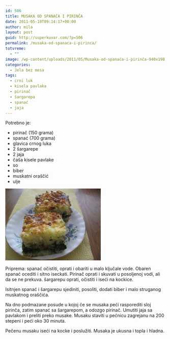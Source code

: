 ```yaml
---
id: 506
title: MUSAKA OD SPANAĆA I PIRINČA
date: 2011-05-10T09:14:17+00:00
author: mila
layout: post
guid: http://superkuvar.com/?p=506
permalink: /musaka-od-spanaca-i-pirinca/
totvreme:
  - ""
image: /wp-content/uploads/2011/05/Musaka-od-spanaća-i-pirinča-940x198.jpg
categories:
  - Jela bez mesa
tags:
  - crni luk
  - kisela pavlaka
  - pirinač
  - šargarepa
  - spanać
  - jaja
---
```

Potrebno je:

  * pirinač (150 grama)
  * spanać (700 grama)
  * glavica crnog luka
  * 2 šargarepe
  * 2 jaja
  * čaša kisele pavlake
  * so
  * biber
  * muskatni oraščić
  * ulje

<img class="alignnone size-medium wp-image-2856" title="Musaka od spanaća i pirinča" src="/wp-content/uploads/2011/05/Musaka-od-spana%C4%87a-i-pirin%C4%8Da-300x225.jpg" alt="" width="300" height="225" /> 

Priprema: spanać očistiti, oprati i obariti u malo ključale vode. Obaren spanać ocediti i sitno iseckati. Pirinač oprati i skuvati u posoljenoj vodi, ali da se ne prekuva. šargarepu oprati, očistiti i iseći na kockice.

Isitnjen spanać i šargarepu sjediniti, posoliti, dodati biber i malo struganog muskatnog oraščića.

Na dno podmazane posude u kojoj će se musaka peći rasporediti sloj pirinča, zatim spanać sa šargarepom, a odozgo pirinač. Umutiti jaja sa pavlakom i preliti preko musake. Musaku staviti u pećnicu zagrejanu na 200 stepeni i peći oko 30 minuta.

Pečenu musaku iseći na kocke i poslužiti. Musaka je ukusna i topla i hladna.